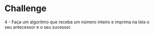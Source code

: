 # Challenge
4 - Faça um algoritmo que receba um número inteiro e imprima na tela o seu antecessor e o seu sucessor.
